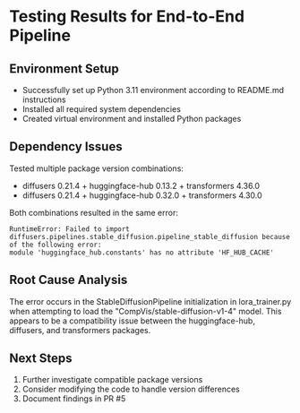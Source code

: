 # Testing Results for End-to-End Pipeline

## Environment Setup
- Successfully set up Python 3.11 environment according to README.md instructions
- Installed all required system dependencies
- Created virtual environment and installed Python packages

## Dependency Issues
Tested multiple package version combinations:
- diffusers 0.21.4 + huggingface-hub 0.13.2 + transformers 4.36.0
- diffusers 0.21.4 + huggingface-hub 0.32.0 + transformers 4.30.0

Both combinations resulted in the same error:
```
RuntimeError: Failed to import diffusers.pipelines.stable_diffusion.pipeline_stable_diffusion because of the following error:
module 'huggingface_hub.constants' has no attribute 'HF_HUB_CACHE'
```

## Root Cause Analysis
The error occurs in the StableDiffusionPipeline initialization in lora_trainer.py when attempting to load the "CompVis/stable-diffusion-v1-4" model. This appears to be a compatibility issue between the huggingface-hub, diffusers, and transformers packages.

## Next Steps
1. Further investigate compatible package versions
2. Consider modifying the code to handle version differences
3. Document findings in PR #5
